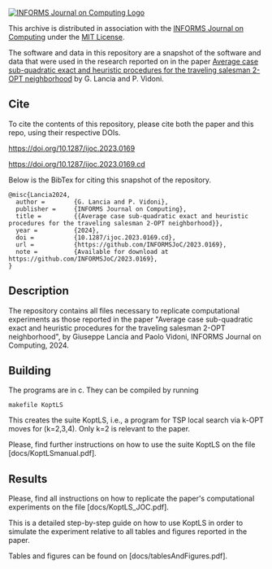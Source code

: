 [![INFORMS Journal on Computing Logo](https://INFORMSJoC.github.io/logos/INFORMS_Journal_on_Computing_Header.jpg)](https://pubsonline.informs.org/journal/ijoc)

This archive is distributed in association with the [INFORMS Journal on
Computing](https://pubsonline.informs.org/journal/ijoc) under the [MIT License](LICENSE).

The software and data in this repository are a snapshot of the software and data
that were used in the research reported on in the paper
[Average case sub-quadratic exact and heuristic procedures for the traveling salesman 2-OPT neighborhood](https://doi.org/10.1287/ijoc.2023.0169)
by G. Lancia and P. Vidoni.

## Cite

To cite the contents of this repository, please cite both the paper and this
repo, using their respective DOIs.

https://doi.org/10.1287/ijoc.2023.0169

https://doi.org/10.1287/ijoc.2023.0169.cd

Below is the BibTex for citing this snapshot of the repository.

```
@misc{Lancia2024,
  author =        {G. Lancia and P. Vidoni},
  publisher =     {INFORMS Journal on Computing},
  title =         {{Average case sub-quadratic exact and heuristic procedures for the traveling salesman 2-OPT neighborhood}},
  year =          {2024},
  doi =           {10.1287/ijoc.2023.0169.cd},
  url =           {https://github.com/INFORMSJoC/2023.0169},
  note =          {Available for download at https://github.com/INFORMSJoC/2023.0169},
}
```

## Description

The repository contains all files necessary to replicate computational
experiments as those reported in the paper "Average case sub-quadratic  exact
and heuristic procedures for the traveling salesman 2-OPT neighborhood", by
Giuseppe Lancia and Paolo Vidoni, INFORMS Journal on Computing, 2024.

## Building

The programs are in c. They can be compiled by running
```
makefile KoptLS
```
This creates the suite KoptLS, i.e., a program for TSP local search via k-OPT
moves for (k=2,3,4). Only k=2 is relevant to the paper.

Please, find further instructions on how to use the suite KoptLS on the file [docs/KoptLSmanual.pdf].

## Results

Please, find all instructions on how to replicate the paper's computational
experiments on the file [docs/KoptLS_JOC.pdf].

This is a detailed step-by-step guide on how to use KoptLS in order to simulate
the experiment relative to all tables and figures reported in the paper.

Tables and figures can be found on [docs/tablesAndFigures.pdf].
